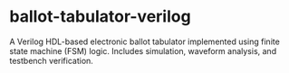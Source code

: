 # ballot-tabulator-verilog
A Verilog HDL-based electronic ballot tabulator implemented using finite state machine (FSM) logic. Includes simulation, waveform analysis, and testbench verification.
